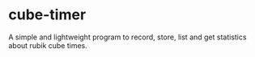 # cube-timer
A simple and lightweight program to record, store, list and get statistics about rubik cube times.
